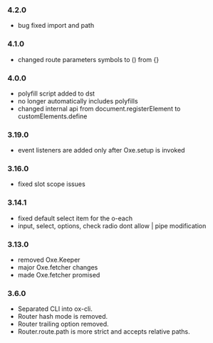 ### 4.2.0
- bug fixed import and path

### 4.1.0
- changed route parameters symbols to () from {}

### 4.0.0
- polyfill script added to dst
- no longer automatically includes polyfills
- changed internal api from document.registerElement to customElements.define

### 3.19.0
- event listeners are added only after Oxe.setup is invoked

### 3.16.0
- fixed slot scope issues

### 3.14.1
- fixed default select item for the o-each
- input, select, options, check radio dont allow | pipe modification

### 3.13.0
- removed Oxe.Keeper
- major Oxe.fetcher changes
- made Oxe.fetcher promised

### 3.6.0
- Separated CLI into ox-cli.
- Router hash mode is removed.
- Router trailing option removed.
- Router.route.path is more strict and accepts relative paths.
